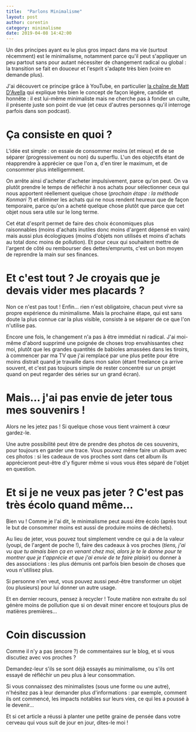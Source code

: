 ```yaml
---
title:  "Parlons Minimalisme"
layout: post
author: corentin
category: minimalisme
date: 2019-04-08 14:42:00
---
```


Un des principes ayant eu le plus gros impact dans ma vie (surtout récemment) est le minimalisme, notamment parce qu'il peut s'appliquer un peu partout sans pour autant nécessiter de changement radical ou global : la transition se fait en douceur et l'esprit s'adapte très bien (voire en demande plus).

J'ai découvert ce principe grâce à YouTube, en particulier [la chaîne de Matt D'Avella](https://www.youtube.com/mattdavella) qui explique très bien le concept de façon légère, candide et honnête : il est lui-même minimaliste mais ne cherche pas à fonder un culte, il présente juste son point de vue (et ceux d'autres personnes qu'il interroge parfois dans son podcast).

# Ça consiste en quoi ?

L'idée est simple : on essaie de consommer moins (et mieux) et de se séparer (progressivement ou non) du superflu. L'un des objectifs étant de réapprendre à apprécier ce que l'on a, d'en tirer le maximum, et de consommer plus intelligemment.

On arrête ainsi d'acheter d'acheter impulsivement, parce qu'on peut. On va plutôt prendre le temps de réfléchir à nos achats pour sélectionner ceux qui nous apportent réellement quelque chose (*prochain étape : la méthode Konmari ?*) et éliminer les achats qui ne nous rendent heureux que de façon temporaire, parce qu'on a acheté quelque chose plutôt que parce que cet objet nous sera utile sur le long terme.

Cet état d'esprit permet de faire des choix économiques plus raisonnables (moins d'achats inutiles donc moins d'argent dépensé en vain) mais aussi plus écologiques (moins d'objets non utilisés et moins d'achats au total donc moins de pollution). Et pour ceux qui souhaitent mettre de l'argent de côté ou rembourser des dettes/emprunts, c'est un bon moyen de reprendre la main sur ses finances.

# Et c'est tout ? Je croyais que je devais vider mes placards ?

Non ce n'est pas tout ! Enfin… rien n'est obligatoire, chacun peut vivre sa propre expérience du minimalisme. Mais la prochaine étape, qui est sans doute la plus connue car la plus visible, consiste à se séparer de ce que l'on n'utilise pas.

Encore une fois, le changement n'a pas à être immédiat ni radical. J'ai moi-même d'abord supprimé une poignée de choses trop envahissantes chez moi, plutôt que les grandes quantités de babioles amassées dans les tiroirs, à commencer par ma TV que j'ai remplacé par une plus petite pour être moins distrait quand je travaille dans mon salon (étant freelance ça arrive souvent, et c'est pas toujours simple de rester concentré sur un projet quand on peut regarder des séries sur un grand écran).

# Mais… j'ai pas envie de jeter tous mes souvenirs !

Alors ne les jetez pas ! Si quelque chose vous tient vraiment à cœur gardez-le.

Une autre possibilité peut être de prendre des photos de ces souvenirs, pour toujours en garder une trace. Vous pouvez même faire un album avec ces photos : si les cadeaux de vos proches sont dans cet album ils apprécieront peut-être d'y figurer même si vous vous êtes séparé de l'objet en question.

# Et si je ne veux pas jeter ? C'est pas très écolo quand même…

Bien vu ! Comme je l'ai dit, le minimalisme peut aussi être écolo (après tout le but de consommer moins est aussi de produire moins de déchets).

Au lieu de jeter, vous pouvez tout simplement vendre ce qui a de la valeur (youpi, de l'argent de poche !), faire des cadeaux à vos proches (*tiens, j'ai vu que tu aimais bien ça en venant chez moi, alors je te le donne pour te montrer que je t'apprécie et que j'ai envie de te faire plaisir*) ou donner à des associations : les plus démunis ont parfois bien besoin de choses que vous n'utilisez plus.

Si personne n'en veut, vous pouvez aussi peut-être transformer un objet (ou plusieurs) pour lui donner un autre usage.

Et en dernier recours, pensez à recycler ! Toute matière non extraite du sol génère moins de pollution que si on devait miner encore et toujours plus de matières premières…

# Coin discussion

Comme il n'y a pas (encore ?) de commentaires sur le blog, et si vous discutiez avec vos proches ?

Demandez-leur s'ils se sont déjà essayés au minimalisme, ou s'ils ont essayé de réfléchir un peu plus à leur consommation.

Si vous connaissez des minimalistes (sous une forme ou une autre), n'hésitez pas à leur demander plus d'informations : par exemple, comment ils ont commencé, les impacts notables sur leurs vies, ce qui les a poussé à le devenir…

Et si cet article a réussi à planter une petite graine de pensée dans votre cerveau qui vous suit de jour en jour, dites-le moi !
